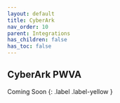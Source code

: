 ```yaml
---
layout: default
title: CyberArk
nav_order: 10
parent: Integrations
has_children: false
has_toc: false
---
```


## CyberArk PWVA 
Coming Soon
{: .label .label-yellow }